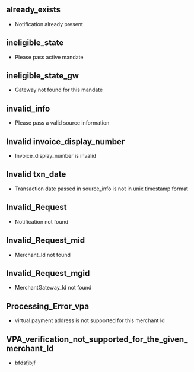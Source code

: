 ## already_exists
* Notification already present

## ineligible_state
* Please pass active mandate

## ineligible_state_gw
* Gateway not found for this mandate

## invalid_info
* Please pass a valid source information

## Invalid invoice_display_number
* Invoice_display_number is invalid

## Invalid txn_date
* Transaction date passed in source_info is not in unix timestamp format

## Invalid_Request
* Notification not found


## Invalid_Request_mid
* Merchant_Id not found

## Invalid_Request_mgid
* MerchantGateway_Id not found

## Processing_Error_vpa
* virtual payment address is not supported for this merchant Id

## VPA_verification_not_supported_for_the_given_merchant_Id
* bfdsfjbjf
